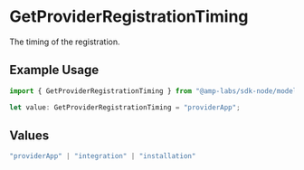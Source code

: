 # GetProviderRegistrationTiming

The timing of the registration.

## Example Usage

```typescript
import { GetProviderRegistrationTiming } from "@amp-labs/sdk-node/models/operations";

let value: GetProviderRegistrationTiming = "providerApp";
```

## Values

```typescript
"providerApp" | "integration" | "installation"
```